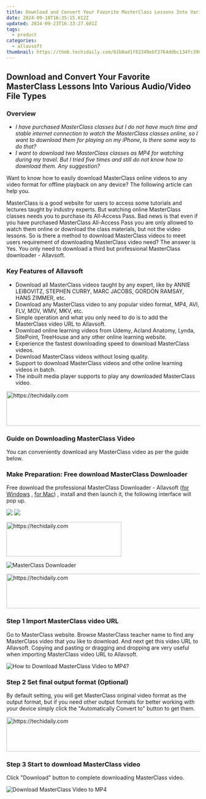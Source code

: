 ```yaml
---
title: Download and Convert Your Favorite MasterClass Lessons Into Various Audio/Video File Types
date: 2024-09-18T16:35:15.612Z
updated: 2024-09-23T16:33:27.681Z
tags:
  - product
categories:
  - allavsoft
thumbnail: https://thmb.techidaily.com/b1b8ad1f82349ebf2764ddbc134fc39036adf7776e409dbc4a59416ae2925dba.jpg
---
```


## Download and Convert Your Favorite MasterClass Lessons Into Various Audio/Video File Types

### Overview

* _I have purchased MasterClass classes but I do not have much time and stable internet connection to watch the MasterClass classes online, so I want to download them for playing on my iPhone, Is there some way to do that?_
* _I want to download two MasterClass classes as MP4 for watching during my travel. But I tried five times and still do not know how to download them. Any suggestion?_

Want to know how to easily download MasterClass online videos to any video format for offline playback on any device? The following article can help you.

MasterClass is a good website for users to access some tutorials and lectures taught by industry experts. But watching online MasterClass classes needs you to purchase its All-Access Pass. Bad news is that even if you have purchased MasterClass All-Access Pass you are only allowed to watch them online or download the class materials, but not the video lessons. So is there a method to download MasterClass videos to meet users requirement of downloading MasterClass video need? The answer is Yes. You only need to download a third but professional MasterClass downloader - Allavsoft.

### Key Features of Allavsoft

* Download all MasterClass videos taught by any expert, like by ANNIE LEIBOVITZ, STEPHEN CURRY, MARC JACOBS, GORDON RAMSAY, HANS ZIMMER, etc.
* Download any MasterClass video to any popular video format, MP4, AVI, FLV, MOV, WMV, MKV, etc.
* Simple operation and what you only need to do is to add the MasterClass video URL to Allavsoft.
* Download online learning videos from Udemy, Acland Anatomy, Lynda, SitePoint, TreeHouse and any other online learning website.
* Experience the fastest downloading speed to download MasterClass videos.
* Download MasterClass videos without losing quality.
* Support to download MasterClass videos and othe online learning videos in batch.
* The inbuilt media player supports to play any downloaded MasterClass video.

<!-- affiliate ads begin -->
<a href="https://aidotcom.pxf.io/c/5597632/2134501/19576" target="_top" id="2134501">
  <img src="//a.impactradius-go.com/display-ad/19576-2134501" border="0" alt="https://techidaily.com" width="640" height="90"/>
</a>
<img height="0" width="0" src="https://aidotcom.pxf.io/i/5597632/2134501/19576" style="position:absolute;visibility:hidden;" border="0" />
<!-- affiliate ads end -->

### Guide on Downloading MasterClass Video

You can conveniently download any MasterClass video as per the guide below.

### Make Preparation: Free download MasterClass Downloader

Free download the professional MasterClass Downloader - Allavsoft ([for Windows](https://tools.techidaily.com/allavsoft/products/) , [for Mac](https://tools.techidaily.com/allavsoft/products/)) , install and then launch it, the following interface will pop up.

[![](https://www.allavsoft.com/how-to/../images/how-to/free-download-win.jpg)](https://tools.techidaily.com/allavsoft/products/) [![](https://www.allavsoft.com/how-to/../images/how-to/free-download-mac.jpg)](https://tools.techidaily.com/allavsoft/products/)

<!-- affiliate ads begin -->
<a href="https://aligracehair.sjv.io/c/5597632/1915805/19272" target="_top" id="1915805">
  <img src="//a.impactradius-go.com/display-ad/19272-1915805" border="0" alt="https://techidaily.com" width="300" height="90"/>
</a>
<img height="0" width="0" src="https://aligracehair.sjv.io/i/5597632/1915805/19272" style="position:absolute;visibility:hidden;" border="0" />
<!-- affiliate ads end -->

![MasterClass Downloader](https://www.allavsoft.com/how-to/../images/allavsoft/screen-shot-600.jpg)

<!-- affiliate ads begin -->
<a href="https://appsumo.8odi.net/c/5597632/2118306/7443" target="_top" id="2118306">
  <img src="//a.impactradius-go.com/display-ad/7443-2118306" border="0" alt="https://techidaily.com" width="728" height="90"/>
</a>
<img height="0" width="0" src="https://appsumo.8odi.net/i/5597632/2118306/7443" style="position:absolute;visibility:hidden;" border="0" />
<!-- affiliate ads end -->

### Step 1 Import MasterClass video URL

Go to MasterClass website. Browse MasterClass teacher name to find any MasterClass video that you like to download. And next get this video URL to Allavsoft. Copying and pasting or dragging and dropping are very useful when importing MasterClass video URL to Allavsoft.

![How to Download MasterClass Video to MP4?](https://www.allavsoft.com/how-to/../images/how-to/download-rtmp-video/download-rtmp-video.jpg)

### Step 2 Set final output format (Optional)

By default setting, you will get MasterClass original video format as the output format, but if you need other output formats for better working with your device simply click the "Automatically Convert to" button to get them.

<!-- affiliate ads begin -->
<a href="https://appsumo.8odi.net/c/5597632/2111965/7443" target="_top" id="2111965">
  <img src="//a.impactradius-go.com/display-ad/7443-2111965" border="0" alt="https://techidaily.com" width="728" height="90"/>
</a>
<img height="0" width="0" src="https://appsumo.8odi.net/i/5597632/2111965/7443" style="position:absolute;visibility:hidden;" border="0" />
<!-- affiliate ads end -->

### Step 3 Start to download MasterClass video

Click "Download" button to complete downloading MasterClass video.

![Download MasterClass Video to MP4](https://www.allavsoft.com/how-to/../images/how-to/download-masterclass-videos.png)

<ins class="adsbygoogle"
     style="display:block"
     data-ad-format="autorelaxed"
     data-ad-client="ca-pub-7571918770474297"
     data-ad-slot="1223367746"></ins>

<ins class="adsbygoogle"
     style="display:block"
     data-ad-client="ca-pub-7571918770474297"
     data-ad-slot="8358498916"
     data-ad-format="auto"
     data-full-width-responsive="true"></ins>




